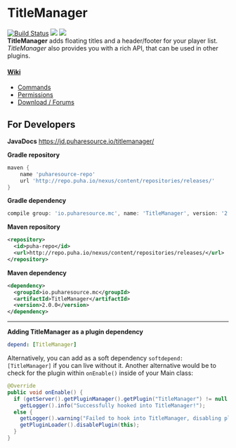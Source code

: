 TitleManager
============
[![Build Status](https://travis-ci.org/Puharesource/TitleManager.svg?branch=master)](https://travis-ci.org/Puharesource/TitleManager) [![](https://jitpack.io/v/Puharesource/TitleManager.svg)](https://jitpack.io/#Puharesource/TitleManager) [![](https://img.shields.io/badge/JitPack-javadoc--2.0.0-blue.svg)](https://jitpack.io/com/github/Puharesource/TitleManager/2.0.0-4/javadoc/)  
__TitleManager__ adds floating titles and a header/footer for your player list. _TitleManager_ also provides you with a rich API, that can be used in other plugins.
#### [Wiki](https://github.com/Puharesource/TitleManager/wiki)
* [Commands](https://github.com/Puharesource/TitleManager/wiki/commands)
* [Permissions](https://github.com/Puharesource/TitleManager/wiki/permissions)
* [Download / Forums](http://www.spigotmc.org/resources/titlemanager.1049/)

For Developers
--------------
**JavaDocs**
https://jd.puharesource.io/titlemanager/

**Gradle repository**
````groovy
maven {
    name 'puharesource-repo'
    url 'http://repo.puha.io/nexus/content/repositories/releases/'
}
````

**Gradle dependency**
````groovy
compile group: 'io.puharesource.mc', name: 'TitleManager', version: '2.0.0'
````

**Maven repository**
````xml
<repository>
  <id>puha-repo</id>
  <url>http://repo.puha.io/nexus/content/repositories/releases/</url>
</repository>
````

**Maven dependency**
````xml
<dependency>
  <groupId>io.puharesource.mc</groupId>
  <artifactId>TitleManager</artifactId>
  <version>2.0.0</version>
</dependency>
````

---

**Adding TitleManager as a plugin dependency**
````yml
depend: [TitleManager]
````
Alternatively, you can add as a soft dependency `softdepend: [TitleManager]` if you can live without it.
Another alternative would be to check for the plugin within `onEnable()` inside of your Main class:
````java
@Override
public void onEnable() {
  if (getServer().getPluginManager().getPlugin("TitleManager") != null && getServer().getPluginManager().getPlugin("TitleManager").isEnabled())
    getLogger().info("Successfully hooked into TitleManager!");
  else {
    getLogger().warning("Failed to hook into TitleManager, disabling plugin!");
    getPluginLoader().disablePlugin(this);
  }
}
````
